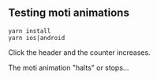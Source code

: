 ## Testing moti animations

```
yarn install
yarn ios|android
```

Click the header and the counter increases.

The moti animation "halts" or stops...
